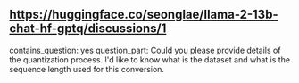 ## https://huggingface.co/seonglae/llama-2-13b-chat-hf-gptq/discussions/1

contains_question: yes
question_part: Could you please provide details of the quantization process. I'd like to know what is the dataset and what is the sequence length used for this conversion.